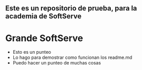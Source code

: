 ## Este es un repositorio de prueba, para la academia de SoftServe
# Grande SoftServe

* Esto es un punteo
* Lo hago para demostrar como funcionan los readme.md
* Puedo hacer un punteo de muchas cosas
